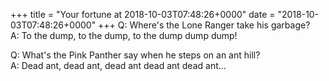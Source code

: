 +++
title = "Your fortune at 2018-10-03T07:48:26+0000"
date = "2018-10-03T07:48:26+0000"
+++
Q:	Where's the Lone Ranger take his garbage?  
A:	To the dump, to the dump, to the dump dump dump!  
  
Q:	What's the Pink Panther say when he steps on an ant hill?  
A:	Dead ant, dead ant, dead ant dead ant dead ant...  
